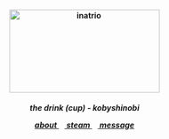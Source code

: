 <h4 align="center">
<img src="https://i.pinimg.com/originals/58/55/c3/5855c38aca68df9f392bc701aa148500.gif"width="270" height="150" alt="inatrio">
<br>
</h4>
<h5 align="center">
<p align> the drink (cup) - kobyshinobi </p>
<a href=https://rentry.co/kancho> about </a>⠀<a href=https://steamcommunity.com/id/katocha/> steam </a>⠀<a href=https://gantz.atabook.org> message </a>
